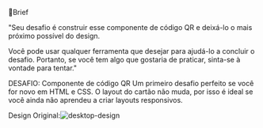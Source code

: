 📝Brief

"Seu desafio é construir esse componente de código QR e deixá-lo o mais próximo possível do design.

Você pode usar qualquer ferramenta que desejar para ajudá-lo a concluir o desafio. Portanto, se você tem algo que gostaria de praticar, sinta-se à vontade para tentar."

DESAFIO: Componente de código QR
Um primeiro desafio perfeito se você for novo em HTML e CSS. O layout do cartão não muda, por isso é ideal se você ainda não aprendeu a criar layouts responsivos.

Design Original:![desktop-design](https://github.com/LucaLSN/Challenge-one-FrontendMentor/assets/90360265/8a6c0bb2-083f-42a2-ad23-2f1090d2b42b)
